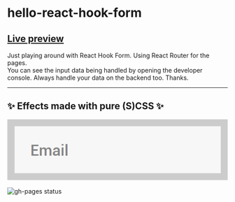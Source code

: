 # hello-react-hook-form
## [Live preview](https://jota11.github.io/hello-react-hook-form)

Just playing around with React Hook Form. Using React Router for the pages.
<br>
You can see the input data being handled by opening the developer console.
Always handle your data on the backend too. Thanks.

---
## ✨ Effects made with pure (S)CSS ✨
![example](example.gif)

![gh-pages status](https://github.com/jota11/hello-react-hook-form/actions/workflows/ci.yml/badge.svg)